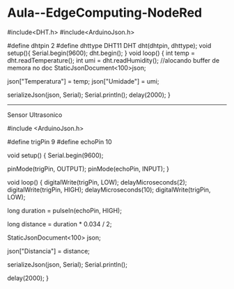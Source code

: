 # Aula--EdgeComputing-NodeRed

#include<DHT.h>
#include<ArduinoJson.h>


#define dhtpin 2
#define dhttype DHT11
DHT dht(dhtpin, dhttype);
void setup(){
  Serial.begin(9600);
  dht.begin();
}
void loop() {
  int temp = dht.readTemperature();
  int umi = dht.readHumidity();
  //alocando buffer de memora no doc 
  StaticJsonDocument<100>json;


  json["Temperatura"] = temp;
  json["Umidade"] = umi;

  serializeJson(json, Serial);
  Serial.println();
  delay(2000);
}

--------------------------------------------------------------------
Sensor Ultrasonico 

#include <ArduinoJson.h>

#define trigPin 9
#define echoPin 10

void setup() {
  Serial.begin(9600);
  
  pinMode(trigPin, OUTPUT);
  pinMode(echoPin, INPUT);
}

void loop() {
  digitalWrite(trigPin, LOW);
  delayMicroseconds(2);
  digitalWrite(trigPin, HIGH);
  delayMicroseconds(10);
  digitalWrite(trigPin, LOW);
  
  long duration = pulseIn(echoPin, HIGH);
  
  long distance = duration * 0.034 / 2;

  StaticJsonDocument<100> json;
  
  json["Distancia"] = distance;

  serializeJson(json, Serial);
  Serial.println();

  delay(2000);
}
